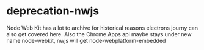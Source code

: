 # deprecation-nwjs
Node Web Kit has a lot to archive for historical reasons electrons journy can also get covered here. Also the Chrome Apps api maybe stays under new name node-webkit, nwjs will get node-webplatform-embedded
